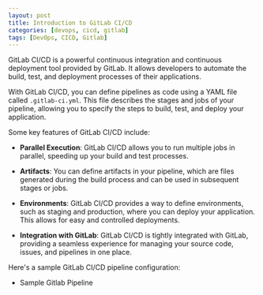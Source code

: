 ```yaml
---
layout: post
title: Introduction to GitLab CI/CD
categories: [devops, cicd, gitlab]
tags: [DevOps, CICD, Gitlab]
---
```


GitLab CI/CD is a powerful continuous integration and continuous deployment tool provided by GitLab. It allows developers to automate the build, test, and deployment processes of their applications.

With GitLab CI/CD, you can define pipelines as code using a YAML file called `.gitlab-ci.yml`. This file describes the stages and jobs of your pipeline, allowing you to specify the steps to build, test, and deploy your application.

Some key features of GitLab CI/CD include:

- **Parallel Execution**: GitLab CI/CD allows you to run multiple jobs in parallel, speeding up your build and test processes.

- **Artifacts**: You can define artifacts in your pipeline, which are files generated during the build process and can be used in subsequent stages or jobs.

- **Environments**: GitLab CI/CD provides a way to define environments, such as staging and production, where you can deploy your application. This allows for easy and controlled deployments.

- **Integration with GitLab**: GitLab CI/CD is tightly integrated with GitLab, providing a seamless experience for managing your source code, issues, and pipelines in one place.

Here's a sample GitLab CI/CD pipeline configuration:

- Sample Gitlab Pipeline
```yaml
```
